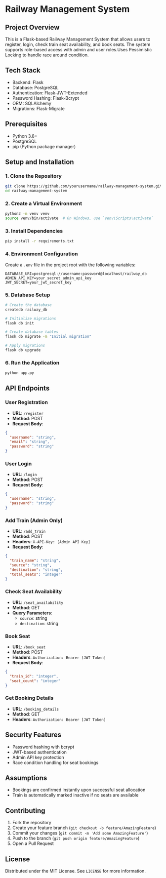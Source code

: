 # Railway Management System

## Project Overview
This is a Flask-based Railway Management System that allows users to register, login, check train seat availability, and book seats. The system supports role-based access with admin and user roles.Uses Pessimistic Locking to handle race around condition.

## Tech Stack
- Backend: Flask
- Database: PostgreSQL
- Authentication: Flask-JWT-Extended
- Password Hashing: Flask-Bcrypt
- ORM: SQLAlchemy
- Migrations: Flask-Migrate

## Prerequisites
- Python 3.8+
- PostgreSQL
- pip (Python package manager)

## Setup and Installation

### 1. Clone the Repository
```bash
git clone https://github.com/yourusername/railway-management-system.git
cd railway-management-system
```

### 2. Create a Virtual Environment
```bash
python3 -m venv venv
source venv/bin/activate  # On Windows, use `venv\Scripts\activate`
```

### 3. Install Dependencies
```bash
pip install -r requirements.txt
```

### 4. Environment Configuration
Create a `.env` file in the project root with the following variables:
```
DATABASE_URI=postgresql://username:password@localhost/railway_db
ADMIN_API_KEY=your_secret_admin_api_key
JWT_SECRET=your_jwt_secret_key
```

### 5. Database Setup
```bash
# Create the database
createdb railway_db

# Initialize migrations
flask db init

# Create database tables
flask db migrate -m "Initial migration"

# Apply migrations
flask db upgrade
```

### 6. Run the Application
```bash
python app.py
```

## API Endpoints

### User Registration
- **URL**: `/register`
- **Method**: POST
- **Request Body**:
```json
{
  "username": "string",
  "email": "string",
  "password": "string"
}
```

### User Login
- **URL**: `/login`
- **Method**: POST
- **Request Body**:
```json
{
  "username": "string",
  "password": "string"
}
```

### Add Train (Admin Only)
- **URL**: `/add_train`
- **Method**: POST
- **Headers**: `X-API-Key: [Admin API Key]`
- **Request Body**:
```json
{
  "train_name": "string",
  "source": "string",
  "destination": "string",
  "total_seats": "integer"
}
```

### Check Seat Availability
- **URL**: `/seat_availability`
- **Method**: GET
- **Query Parameters**: 
  - `source`: string
  - `destination`: string

### Book Seat
- **URL**: `/book_seat`
- **Method**: POST
- **Headers**: `Authorization: Bearer [JWT Token]`
- **Request Body**:
```json
{
  "train_id": "integer",
  "seat_count": "integer"
}
```

### Get Booking Details
- **URL**: `/booking_details`
- **Method**: GET
- **Headers**: `Authorization: Bearer [JWT Token]`

## Security Features
- Password hashing with bcrypt
- JWT-based authentication
- Admin API key protection
- Race condition handling for seat bookings

## Assumptions

- Bookings are confirmed instantly upon successful seat allocation
- Train is automatically marked inactive if no seats are available


## Contributing
1. Fork the repository
2. Create your feature branch (`git checkout -b feature/AmazingFeature`)
3. Commit your changes (`git commit -m 'Add some AmazingFeature'`)
4. Push to the branch (`git push origin feature/AmazingFeature`)
5. Open a Pull Request

## License
Distributed under the MIT License. See `LICENSE` for more information.
